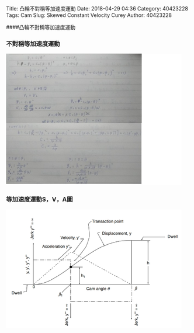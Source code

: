 Title: 凸輪不對稱等加速度運動
Date: 2018-04-29 04:36
Category: 40423228
Tags: Cam
Slug: Skewed Constant Velocity Curey
Author: 40423228

####凸輪不對稱等加速度運動

<!-- PELICAN_END_SUMMARY -->

<h3>不對稱等加速度運動</h3>
<img src="./../data/Cam Function/Skewed Constant Velocity Curey.jpg" width="480" />

<h3>等加速度運動S，V，A圖</h3>
<img src="./../data/Cam Function/Skewed Constant Velocity Curey2.jpg" width="480" />

